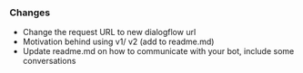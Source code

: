 ### Changes

- Change the request URL to new dialogflow url
- Motivation behind using v1/ v2 (add to readme.md)
- Update readme.md on how to communicate with your bot, include some conversations 
